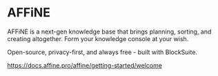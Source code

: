 # AFFiNE

AFFiNE is a next-gen knowledge base that brings planning, sorting, and creating altogether. Form your knowledge console at your wish.

Open-source, privacy-first, and always free - built with BlockSuite.

https://docs.affine.pro/affine/getting-started/welcome
